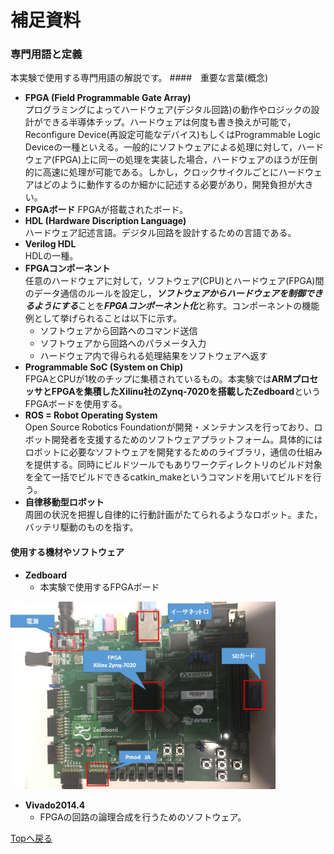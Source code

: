 # 補足資料

### 専門用語と定義
本実験で使用する専門用語の解説です。
####　重要な言葉(概念)
- **FPGA (Field Programmable Gate Array)**  
	プログラミングによってハードウェア(デジタル回路)の動作やロジックの設計ができる半導体チップ。ハードウェアは何度も書き換えが可能で，Reconfigure Device(再設定可能なデバイス)もしくはProgrammable Logic Deviceの一種といえる。一般的にソフトウェアによる処理に対して，ハードウェア(FPGA)上に同一の処理を実装した場合，ハードウェアのほうが圧倒的に高速に処理が可能である。しかし，クロックサイクルごとにハードウェアはどのように動作するのか細かに記述する必要があり，開発負担が大きい。
- **FPGAボード**
	FPGAが搭載されたボード。
- **HDL (Hardware Discription Language)**  
	ハードウェア記述言語。デジタル回路を設計するための言語である。  
- **Verilog HDL**  
	HDLの一種。
- **FPGAコンポーネント**  
	任意のハードウェアに対して，ソフトウェア(CPU)とハードウェア(FPGA)間のデータ通信のルールを設定し，***ソフトウェアからハードウェアを制御できるようにする***ことを***FPGAコンポーネント化***と称す。コンポーネントの機能例として挙げられることは以下に示す。
	- ソフトウェアから回路へのコマンド送信
	- ソフトウェアから回路へのパラメータ入力
	- ハードウェア内で得られる処理結果をソフトウェアへ返す
- **Programmable SoC (System on Chip)**  
	FPGAとCPUが1枚のチップに集積されているもの。本実験では**ARMプロセッサとFPGAを集積したXilinu社のZynq-7020を搭載したZedboard**というFPGAボードを使用する。
- **ROS = Robot Operating System**  
	Open Source Robotics Foundationが開発・メンテナンスを行っており、ロボット開発者を支援するためのソフトウェアプラットフォーム。具体的にはロボットに必要なソフトウェアを開発するためのライブラリ，通信の仕組みを提供する。同時にビルドツールでもありワークディレクトリのビルド対象を全て一括でビルドできるcatkin_makeというコマンドを用いてビルドを行う。
- **自律移動型ロボット**  
	周囲の状況を把握し自律的に行動計画がたてられるようなロボット。また，バッテリ駆動のものを指す。

#### 使用する機材やソフトウェア
 - **Zedboard**  
	- 本実験で使用するFPGAボード

<img src="pic/zedboard.png" height=300>

 - **Vivado2014.4**  
	- FPGAの回路の論理合成を行うためのソフトウェア。


[Topへ戻る](readme.md)